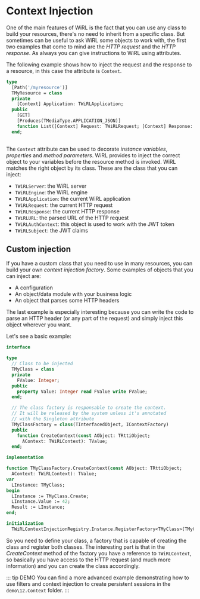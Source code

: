 # Context Injection

One of the main features of WiRL is the fact that you can use any class to build your resources, there's no need to inherit from a specific class. But sometimes can be useful to ask WiRL some objects to work with, the first two examples that come to mind are the *HTTP request* and the *HTTP response*. As always you can give instructions to WiRL using attributes.

The following example shows how to inject the request and the response to a resource, in this case the attribute is `Context`.

```pascal
type
  [Path('/myresource')]
  TMyResource = class
  private
    [Context] Application: TWiRLApplication;
  public
    [GET]
    [Produces(TMediaType.APPLICATION_JSON)]
    function List([Context] Request: TWiRLRequest; [Context] Response: TWiRLResponse): string;
  end;
 
```

The `Context` attribute can be used to decorate *instance variables*, *properties* and *method parameters*. WiRL provides to inject the correct object to your variables before the resource method is invoked. WiRL matches the right object by its class. These are the class that you can inject:

* `TWiRLServer`: the WiRL server
* `TWiRLEngine`: the WiRL engine
* `TWiRLApplication`: the current WiRL application
* `TWiRLRequest`: the current HTTP request
* `TWiRLResponse`: the current HTTP response
* `TWiRLURL`: the parsed URL of the HTTP request
* `TWiRLAuthContext`: this object is used to work with the JWT token
* `TWiRLSubject`: the JWT claims

## Custom injection

If you have a custom class that you need to use in many resources, you can build your own *context injection factory*. Some examples of objects that you can inject are:

* A configuration
* An object/data module with your business logic
* An object that parses some HTTP headers

The last example is especially interesting because you can write the code to parse an HTTP header (or any part of the request) and simply inject this object wherever you want.

Let's see a basic example:

```pascal
interface

type
  // Class to be injected
  TMyClass = class
  private
    FValue: Integer;
  public
    property Value: Integer read FValue write FValue;
  end;

  // The class factory is responsable to create the context.
  // It will be released by the system unless it's annotated
  // with the Singleton attribute
  TMyClassFactory = class(TInterfacedObject, IContextFactory)
  public
    function CreateContext(const AObject: TRttiObject;
      AContext: TWiRLContext): TValue;
  end;

implementation

function TMyClassFactory.CreateContext(const AObject: TRttiObject;
  AContext: TWiRLContext): TValue;
var
  LInstance: TMyClass;
begin
  LInstance := TMyClass.Create;
  LInstance.Value := 42;
  Result := LInstance;
end;

initialization
  TWiRLContextInjectionRegistry.Instance.RegisterFactory<TMyClass>(TMyClassFactory);
```

So you need to define your class, a factory that is capable of creating the class and register both classes. The interesting part is that in the *CreateContext* method of the factory you have a reference to `TWiRLContext`, so basically you have access to the HTTP request (and much more information) and you can create the class accordingly.

::: tip DEMO
You can find a more advanced example demonstrating how to use filters and context injection to create persistent sessions in the `demo\12.Context` folder.
:::